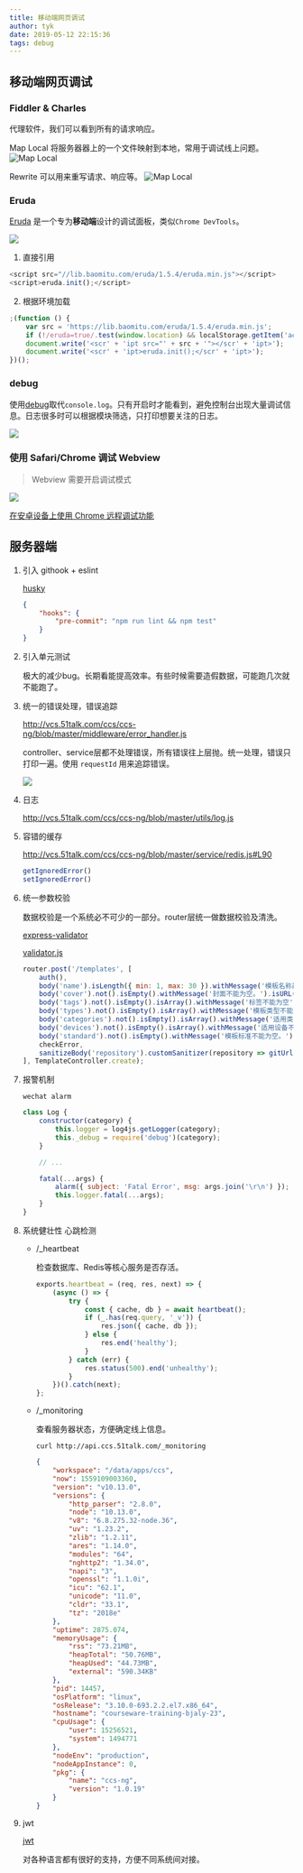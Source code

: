 ```yaml
---
title: 移动端网页调试
author: tyk
date: 2019-05-12 22:15:36
tags: debug 
---
```

## 移动端网页调试

### Fiddler & Charles

代理软件，我们可以看到所有的请求响应。

Map Local 
将服务器器上的一个文件映射到本地，常用于调试线上问题。
![Map Local](/images/charles-map-local.png)

Rewrite
可以用来重写请求、响应等。
![Map Local](/images/charles-write.png)

### Eruda

[Eruda](https://github.com/liriliri/eruda) 是一个专为**移动端**设计的调试面板，类似`Chrome DevTools`。

![](/images/eruda.png)

1. 直接引用

``` js
<script src="//lib.baomitu.com/eruda/1.5.4/eruda.min.js"></script>
<script>eruda.init();</script>
```

2. 根据环境加载

``` js 
;(function () {
    var src = 'https://lib.baomitu.com/eruda/1.5.4/eruda.min.js';
    if (!/eruda=true/.test(window.location) && localStorage.getItem('active-eruda') != 'true') return;
    document.write('<scr' + 'ipt src="' + src + '"></scr' + 'ipt>');
    document.write('<scr' + 'ipt>eruda.init();</scr' + 'ipt>');
})();
```

### debug 

使用[debug](https://www.npmjs.com/package/debug)取代`console.log`。只有开启时才能看到，避免控制台出现大量调试信息。日志很多时可以根据模块筛选，只打印想要关注的日志。

![](/images/debug-module.png)

### 使用 Safari/Chrome 调试 Webview

> Webview 需要开启调试模式

![](/images/safari-debug.png)

[在安卓设备上使用 Chrome 远程调试功能](https://wiki.jikexueyuan.com/project/chrome-devtools/remote-debugging-on-android.html)


## 服务器端

1. 引入 githook + eslint 

    [husky](https://github.com/typicode/husky)

    ``` json 
    {
        "hooks": {
            "pre-commit": "npm run lint && npm test"
        }
    }
    ```

2. 引入单元测试 

    极大的减少bug。长期看能提高效率。有些时候需要造假数据，可能跑几次就不能跑了。

3. 统一的错误处理，错误追踪

    <http://vcs.51talk.com/ccs/ccs-ng/blob/master/middleware/error_handler.js>

    controller、service层都不处理错误，所有错误往上层抛。统一处理，错误只打印一遍。使用 `requestId` 用来追踪错误。

    ![](/images/error-requestId.png)

4. 日志

    <http://vcs.51talk.com/ccs/ccs-ng/blob/master/utils/log.js>

5. 容错的缓存

    <http://vcs.51talk.com/ccs/ccs-ng/blob/master/service/redis.js#L90>

    ``` js 
    getIgnoredError()
    setIgnoredError()
    ```

6. 统一参数校验

    数据校验是一个系统必不可少的一部分。router层统一做数据校验及清洗。

    [express-validator](https://github.com/express-validator/express-validator)

    [validator.js](https://github.com/chriso/validator.js)

    ``` js 
    router.post('/templates', [
        auth(),
        body('name').isLength({ min: 1, max: 30 }).withMessage('模板名称最少1个最多30个字符。'),
        body('cover').not().isEmpty().withMessage('封面不能为空。').isURL().withMessage('封面不能合法。'),
        body('tags').not().isEmpty().isArray().withMessage('标签不能为空'),
        body('types').not().isEmpty().isArray().withMessage('模板类型不能为空'),
        body('categories').not().isEmpty().isArray().withMessage('适用类型不能为空。'),
        body('devices').not().isEmpty().isArray().withMessage('适用设备不能为空'),
        body('standard').not().isEmpty().withMessage('模板标准不能为空。').isIn(TEMPLATE_STANDARD).withMessage('不支持的模板标准。'),
        checkError,
        sanitizeBody('repository').customSanitizer(repository => gitUrlParse(repository).toString('ssh'))
    ], TemplateController.create);
    ```

7. 报警机制

    ```
    wechat alarm
    ```

    ``` js 
    class Log {
        constructor(category) {
            this.logger = log4js.getLogger(category);
            this._debug = require('debug')(category);
        }

        // ...

        fatal(...args) {
            alarm({ subject: 'Fatal Error', msg: args.join('\r\n') });
            this.logger.fatal(...args);
        }
    }
    ```

8. 系统健壮性 心跳检测

    - /_heartbeat
        
        检查数据库、Redis等核心服务是否存活。

        ``` js  
        exports.heartbeat = (req, res, next) => {
            (async () => {
                try {
                    const { cache, db } = await heartbeat();
                    if (_.has(req.query, '_v')) {
                        res.json({ cache, db });
                    } else {
                        res.end('healthy');
                    }
                } catch (err) {
                    res.status(500).end('unhealthy');
                }
            })().catch(next);
        };
        ```

    - /_monitoring

        查看服务器状态，方便确定线上信息。

        ``` shell 
        curl http://api.ccs.51talk.com/_monitoring
        ```

        ``` json 
        {
            "workspace": "/data/apps/ccs",
            "now": 1559109003360,
            "version": "v10.13.0",
            "versions": {
                "http_parser": "2.8.0",
                "node": "10.13.0",
                "v8": "6.8.275.32-node.36",
                "uv": "1.23.2",
                "zlib": "1.2.11",
                "ares": "1.14.0",
                "modules": "64",
                "nghttp2": "1.34.0",
                "napi": "3",
                "openssl": "1.1.0i",
                "icu": "62.1",
                "unicode": "11.0",
                "cldr": "33.1",
                "tz": "2018e"
            },
            "uptime": 2875.074,
            "memoryUsage": {
                "rss": "73.21MB",
                "heapTotal": "50.76MB",
                "heapUsed": "44.73MB",
                "external": "590.34KB"
            },
            "pid": 14457,
            "osPlatform": "linux",
            "osRelease": "3.10.0-693.2.2.el7.x86_64",
            "hostname": "courseware-training-bjaly-23",
            "cpuUsage": {
                "user": 15256521,
                "system": 1494771
            },
            "nodeEnv": "production",
            "nodeAppInstance": 0,
            "pkg": {
                "name": "ccs-ng",
                "version": "1.0.19"
            }
        }
        ```

9. jwt 

    [jwt](https://jwt.io/)

    对各种语言都有很好的支持，方便不同系统间对接。
